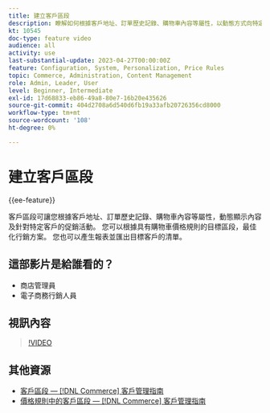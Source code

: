 ```yaml
---
title: 建立客戶區段
description: 瞭解如何根據客戶地址、訂單歷史記錄、購物車內容等屬性，以動態方式向特定客戶顯示內容和促銷活動。
kt: 10545
doc-type: feature video
audience: all
activity: use
last-substantial-update: 2023-04-27T00:00:00Z
feature: Configuration, System, Personalization, Price Rules
topic: Commerce, Administration, Content Management
role: Admin, Leader, User
level: Beginner, Intermediate
exl-id: 17d68833-eb86-49a8-80e7-16b20e435626
source-git-commit: 404d2708a6d540d6fb19a33afb20726356cd8000
workflow-type: tm+mt
source-wordcount: '108'
ht-degree: 0%

---
```


# 建立客戶區段

{{ee-feature}}

客戶區段可讓您根據客戶地址、訂單歷史記錄、購物車內容等屬性，動態顯示內容及針對特定客戶的促銷活動。 您可以根據具有購物車價格規則的目標區段，最佳化行銷方案。 您也可以產生報表並匯出目標客戶的清單。

## 這部影片是給誰看的？

- 商店管理員
- 電子商務行銷人員

## 視訊內容

>[!VIDEO](https://video.tv.adobe.com/v/343659?quality=12&learn=on)

## 其他資源

- [客戶區段 —  [!DNL Commerce] 客戶管理指南](https://experienceleague.adobe.com/docs/commerce-admin/customers/customers-menu/customer-segments.html)
- [價格規則中的客戶區段 —  [!DNL Commerce] 客戶管理指南](https://experienceleague.adobe.com/docs/commerce-admin/customers/segments/customer-segment-price-rule.html)
